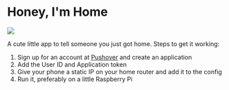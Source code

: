 Honey, I'm Home
===============

![](http://www.brainlesstales.com/images/2011/Dec/hi-honey-im-home.jpg)

A cute little app to tell someone you just got home. Steps to get it working:

1. Sign up for an account at [Pushover]('https://www.pushover.net/') and create an application
2. Add the User ID and Application token
3. Give your phone a static IP on your home router and add it to the config
4. Run it, preferably on a little Raspberry Pi